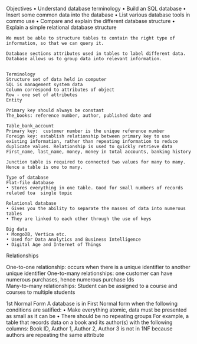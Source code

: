 Objectives
	• Understand database  terminology
	• Build an SQL database
	• Insert some common data into the database
	• List various database tools in commo use
	• Compare and explain the different database structure 
	• Explain a simple relational database structure 
	
	
	We must be able to structure tables to contain the right type of information, so that we can query it.
	
	Database sections attributes used in tables to label different data. Database allows us to group data into relevant information. 
	
	
	Terminology 
	Structure set of data held in computer 
	SQL is management system data 
	Column correspond to attributes of object
	Row - one set of attributes
	Entity 
	
	Primary key should always be constant 
	The_books: reference number, author, published date and 
	
	Table_bank_account 
	Primary key:  customer number is the unique reference number 
	Foreign key: establish relationship between primary key to use existing information, rather than repeating information to reduce duplicate values. Relationship is used to quickly retrieve data
	First_name, last_name, money, money in total accounts, banking history
	
	Junction table is required to connected two values for many to many. Hence a table is one to many. 
	
	Type of database 
	Flat-file database 
	• Stores everything in one table. Good for small numbers of records related toa  single topic
	
	Relational database 
	• Gives you the ability to separate the masses of data into numerous tables
	• They are linked to each other through the use of keys
	
	Big data
	• MongoDB, Vertica etc.
	• Used for Data Analytics and Business Intelligence 
	• Digital Age and Internet of Things 
Relationships 

One-to-one relationship: occurs when there is a unique identifier to another unique identifier
One-to-many relationships: one customer can have numerous purchases, hence numerous purchase Ids  
Many-to-many relationships: Student can be assigned to a course and courses to multiple students 

1st Normal Form
A database is in First Normal form when the following conditions are satified: 
	• Make everything atomic, data must be presented as small as it can be 
	• There should be no repeating groups
For example, a table that records data on a book and its author(s) with the following columns: Book ID, Author 1, Author 2, Author 3 is not in 1NF because authors are repeating the same attribute 